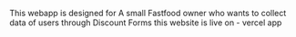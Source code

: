 This webapp is designed for A small Fastfood owner who wants to collect data of users through Discount Forms 
this website is live on - vercel app
